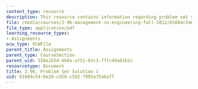```yaml
---
content_type: resource
description: This resource contains information regarding problem set solution 1.
file: /media/courses/2-96-management-in-engineering-fall-2012/81684c546e26cd2bc592f003a75aba7f_MIT2_96F12_psets01.pdf
file_type: application/pdf
learning_resource_types:
- Assignments
ocw_type: OCWFile
parent_title: Assignments
parent_type: CourseSection
parent_uid: 558e1b5d-4b0a-a751-63c3-7ffc40a81b1c
resourcetype: Document
title: 2.96, Problem Set Solution 1
uid: 81684c54-6e26-cd2b-c592-f003a75aba7f
---
```

